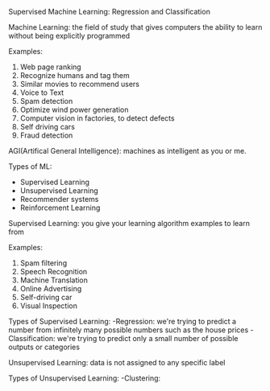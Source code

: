 Supervised Machine Learning: Regression and Classification

Machine Learning:  the field of study that gives computers the ability to learn without being explicitly programmed

Examples:
1. Web page ranking
2. Recognize humans and tag them
3. Similar movies to recommend users
4. Voice to Text
5. Spam detection
6. Optimize wind power generation
7. Computer vision in factories, to detect defects
8. Self driving cars
9. Fraud detection

AGI(Artifical General Intelligence): machines as intelligent as you or me.

Types of ML:
- Supervised Learning
- Unsupervised Learning
- Recommender systems
- Reinforcement Learning


Supervised Learning: you give your learning algorithm examples to learn from

Examples:
1. Spam filtering
2. Speech Recognition
3. Machine Translation
4. Online Advertising
5. Self-driving car
6. Visual Inspection

Types of Supervised Learning:
-Regression:  we're trying to predict a number from infinitely many possible numbers such as the house prices
-Classification: we're trying to predict only a small number of possible outputs or categories


Unsupervised Learning: data is not assigned to any specific label

Types of Unsupervised Learning:
-Clustering: 
